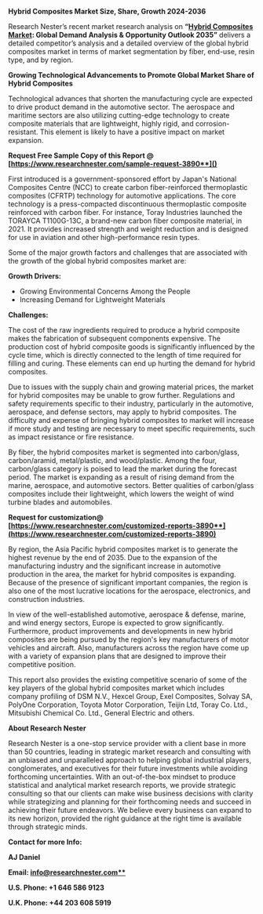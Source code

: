 ﻿**Hybrid Composites Market Size, Share, Growth 2024-2036**

Research Nester’s recent market research analysis on **“[Hybrid Composites Market](https://www.researchnester.com/reports/hybrid-composites-market/3890): Global Demand Analysis & Opportunity Outlook 2035”** delivers a detailed competitor’s analysis and a detailed overview of the global hybrid composites market in terms of market segmentation by fiber, end-use, resin type, and by region. 

**Growing Technological Advancements to Promote Global Market Share of Hybrid Composites**

Technological advances that shorten the manufacturing cycle are expected to drive product demand in the automotive sector. The aerospace and maritime sectors are also utilizing cutting-edge technology to create composite materials that are lightweight, highly rigid, and corrosion-resistant. This element is likely to have a positive impact on market expansion. 

<a name="_hlk168911023"></a><a name="_hlk168911453"></a>**Request Free Sample Copy of this Report @ [https://www.researchnester.com/sample-request-3890**]()**

First introduced is a government-sponsored effort by Japan's National Composites Centre (NCC) to create carbon fiber-reinforced thermoplastic composites (CFRTP) technology for automotive applications. The core technology is a press-compacted discontinuous thermoplastic composite reinforced with carbon fiber. For instance, Toray Industries launched the TORAYCA T1100G-13C, a brand-new carbon fiber composite material, in 2021. It provides increased strength and weight reduction and is designed for use in aviation and other high-performance resin types.

Some of the major growth factors and challenges that are associated with the growth of the global hybrid composites market are:

**Growth Drivers:**

- Growing Environmental Concerns Among the People
- Increasing Demand for Lightweight Materials 

**Challenges:**

The cost of the raw ingredients required to produce a hybrid composite makes the fabrication of subsequent components expensive. The production cost of hybrid composite goods is significantly influenced by the cycle time, which is directly connected to the length of time required for filling and curing. These elements can end up hurting the demand for hybrid composites. 

Due to issues with the supply chain and growing material prices, the market for hybrid composites may be unable to grow further. Regulations and safety requirements specific to their industry, particularly in the automotive, aerospace, and defense sectors, may apply to hybrid composites. The difficulty and expense of bringing hybrid composites to market will increase if more study and testing are necessary to meet specific requirements, such as impact resistance or fire resistance.

By fiber, the hybrid composites market is segmented into carbon/glass, carbon/aramid, metal/plastic, and wood/plastic. Among the four, carbon/glass category is poised to lead the market during the forecast period. The market is expanding as a result of rising demand from the marine, aerospace, and automotive sectors. Better qualities of carbon/glass composites include their lightweight, which lowers the weight of wind turbine blades and automobiles.

**Request for customization@ [https://www.researchnester.com/customized-reports-3890**](https://www.researchnester.com/customized-reports-3890)**

By region, the Asia Pacific hybrid composites market is to generate the highest revenue by the end of 2035. Due to the expansion of the manufacturing industry and the significant increase in automotive production in the area, the market for hybrid composites is expanding. Because of the presence of significant important companies, the region is also one of the most lucrative locations for the aerospace, electronics, and construction industries.

In view of the well-established automotive, aerospace & defense, marine, and wind energy sectors, Europe is expected to grow significantly. Furthermore, product improvements and developments in new hybrid composites are being pursued by the region's key manufacturers of motor vehicles and aircraft. Also, manufacturers across the region have come up with a variety of expansion plans that are designed to improve their competitive position.

This report also provides the existing competitive scenario of some of the key players of the global hybrid composites market which includes company profiling of DSM N.V., Hexcel Group, Exel Composites, Solvay SA, PolyOne Corporation, Toyota Motor Corporation, Teijin Ltd, Toray Co. Ltd., Mitsubishi Chemical Co. Ltd., General Electric and others.

<a name="_hlk168910495"></a>**About Research Nester**

Research Nester is a one-stop service provider with a client base in more than 50 countries, leading in strategic market research and consulting with an unbiased and unparalleled approach to helping global industrial players, conglomerates, and executives for their future investments while avoiding forthcoming uncertainties. With an out-of-the-box mindset to produce statistical and analytical market research reports, we provide strategic consulting so that our clients can make wise business decisions with clarity while strategizing and planning for their forthcoming needs and succeed in achieving their future endeavors. We believe every business can expand to its new horizon, provided the right guidance at the right time is available through strategic minds.

**Contact for more Info:**

**AJ Daniel**

**Email: [info@researchnester.com**](mailto:info@researchnester.com)**

**U.S. Phone: +1 646 586 9123** 

**U.K. Phone: +44 203 608 5919**
